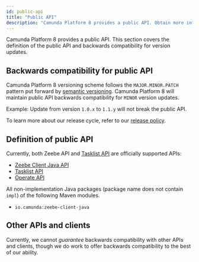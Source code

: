 ```yaml
---
id: public-api
title: "Public API"
description: "Camunda Platform 8 provides a public API. Obtain more information on backwards compatibility for version updates."
---
```


Camunda Platform 8 provides a public API. This section covers the definition of the public API and backwards compatibility for version updates.

## Backwards compatibility for public API

Camunda Platform 8 versioning scheme follows the `MAJOR.MINOR.PATCH` pattern put forward by [semantic versioning](https://semver.org/). Camunda Platform 8 will
maintain public API backwards compatibility for `MINOR` version updates.

Example: Update from version `1.0.x` to `1.1.y` will not break the public API.

To learn more about our release cycle, refer to our [release policy](/reference/release-policy.md).

## Definition of public API

Currently, both Zeebe API and [Tasklist API](/apis-tools/tasklist-api/generated.md) are officially supported APIs:

- [Zeebe Client Java API](/apis-tools/java-client/index.md)
- [Tasklist API](/apis-tools/tasklist-api/generated.md)
- [Operate API](/apis-tools/operate-api/overview.md)

All non-implementation Java packages (package name does not contain `impl`) of the following Maven modules.

- `io.camunda:zeebe-client-java`

## Other APIs and clients

Currently, we cannot _guarantee_ backwards compatibility with other APIs and clients, though we do work to offer backwards compatibility to the best of our ability.
